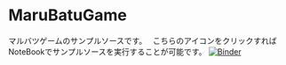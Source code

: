 # MaruBatuGame
マルバツゲームのサンプルソースです。　
こちらのアイコンをクリックすればNoteBookでサンプルソースを実行することが可能です。
[![Binder](https://mybinder.org/badge_logo.svg)](https://mybinder.org/v2/gh/sna74849/MaruBatuGame/main?filepath=MaruBatuGame.ipynb)
